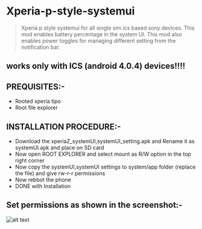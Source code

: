 # Xperia-p-style-systemui

>Xperia p style systemui for all single sim ics based sony devices. This mod enables battery percentage in the system UI. This mod also enables power toggles for managing different setting from the notification bar.

## works only with ICS (android 4.0.4) devices!!!!

## PREQUISITES:-

* Rooted xperia tipo
* Root file explorer

## INSTALLATION PROCEDURE:-

* Download the xperiaZ_systemUI,systemUI_setting.apk and Rename it as systemUI.apk and place on SD card
* Now open ROOT EXPLORER and select mount as R/W option in the top right corner
* Now copy the systemUI,systemUI settings to system/app folder (replace the file) and give rw-r-r permissions
* Now rebbot the phone
* DONE with Installation

## Set permissions as shown in the screenshot:-

![alt text](https://img.xda-cdn.com/tTevhotLOr4xCcStATnOVUj18vQ=/http%3A%2F%2Fi1291.photobucket.com%2Falbums%2Fb553%2Fvsbrt%2Fpermissionsx_zps0bfc53cb.png "ANTUTU BENCHMARK SCORE")